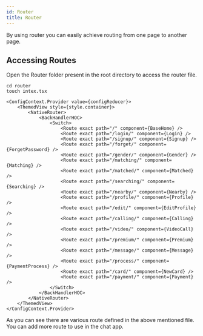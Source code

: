 ```yaml
---
id: Router
title: Router
---
```


By using router you can easily achieve routing from one page to another page.

## Accessing Routes
Open the Router folder present in the root directory to access the router file.

```
cd router
touch intex.tsx
```

```
<ConfigContext.Provider value={configReducer}>
    <ThemedView style={style.container}>
        <NativeRouter>
            <BackHandlerHOC>
                <Switch>
                    <Route exact path="/" component={BaseHome} />
                    <Route exact path="/login/" component={Login} />
                    <Route exact path="/signup/" component={Signup} />
                    <Route exact path="/forget/" component={ForgetPassword} />
                    <Route exact path="/gender/" component={Gender} />
                    <Route exact path="/matching/" component={Matching} />
                    <Route exact path="/matched/" component={Matched} />
                    <Route exact path="/searching/" component={Searching} />
                    <Route exact path="/nearby/" component={Nearby} />
                    <Route exact path="/profile/" component={Profile} />
                    <Route exact path="/edit/" component={EditProfile} />
                    <Route exact path="/calling/" component={Calling} />
                    <Route exact path="/video/" component={VideoCall} />
                    <Route exact path="/premium/" component={Premium} />
                    <Route exact path="/message/" component={Message} />
                    <Route exact path="/process/" component={PaymentProcess} />
                    <Route exact path="/card/" component={NewCard} />
                    <Route exact path="/payment/" component={Payment} />
                </Switch>
            </BackHandlerHOC>
        </NativeRouter>
    </ThemedView>
</ConfigContext.Provider>
```

As you can see there are various route defined in the above mentioned file. You can add more route to use in the chat app.